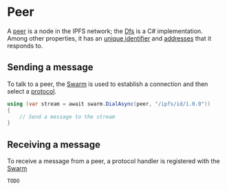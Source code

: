 ﻿# Peer

A [peer](xref:Ipfs.Peer) is a node in the IPFS network; the [Dfs](https://github.com/richardschneider/net-ipfs-engine) is a C# implementation.
Among other properties, it has an [unique identifier](xref:Ipfs.Peer.Id) and [addresses](xref:Ipfs.Peer.Addresses) that it responds to.

## Sending a message

To talk to a peer, the [Swarm](xref:PeerTalk.Swarm.DialAsync*) is used to establish a 
connection and then select a [protocol](http://todo).

```csharp
using (var stream = await swarm.DialAsync(peer, "/ipfs/id/1.0.0"))
{
    // Send a message to the stream
}
```

## Receiving a message

To receive a message from a peer, a protocol handler is registered with the 
[Swarm](xref:PeerTalk.Swarm.AddProtocol*)

```csharp
TODO
```
